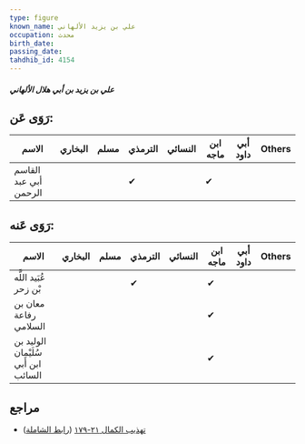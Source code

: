 ```yaml
---
type: figure
known_name: علي بن يزيد الألهاني
occupation: محدث
birth_date:
passing_date:
tahdhib_id: 4154
---
```

##### علي بن يزيد بن أبي هلال الألهاني

## رَوَى عَن:
| الاسم                 | البخاري | مسلم | الترمذي | النسائي | ابن ماجه | أبي داود | Others |
| --------------------- | ------- | ---- | ------- | ------- | -------- | -------- | ------ |
| القاسم أبي عبد الرحمن |         |      | ✔       |         | ✔        |          |        |
## رَوَى عَنه:
| الاسم                               | البخاري | مسلم | الترمذي | النسائي | ابن ماجه | أبي داود | Others |
| ----------------------------------- | ------- | ---- | ------- | ------- | -------- | -------- | ------ |
| عُبَيد اللَّه بْن زحر               |         |      | ✔       |         | ✔        |          |        |
| معان بن رفاعة السلامي               |         |      |         |         | ✔        |          |        |
| الوليد بن سُلَيْمان ابن أَبي السائب |         |      |         |         | ✔        |          |        |
## مراجع
- [تهذيب الكمال ٢١-١٧٩](obsidian://open?vault=Tahdhib-al-Kamal&file=Figures/٤١٥٤-علي%20بن%20يزيد%20بن%20أبي%20هلال%20الألهاني) ([رابط الشاملة](https://shamela.ws/book/3722/10826))